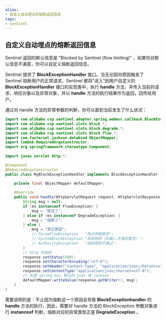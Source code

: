 ```yaml
---
alias: 
- 自定义自动埋点的熔断返回信息
tags: 
- sentinel
---
```


## 自定义自动埋点的熔断返回信息

Sentinel 返回的默认信息是 "Blocked by Sentinel (flow limiting)" ，如果你对默认信息不满意，你可以自定义熔断返回信息。

Sentinel 提供了 **BlockExceptionHandler** 接口。当无论因何原因触发了 Sentinel 阻断用户的正常请求，Sentinel 都将"进入"到用户自定义的 **BlockExceptionHandler** 接口的实现类中，执行 **handle** 方法，并传入当前的请求、响应对象以及异常对象，并以 **handle** 方法的执行结果作为返回，回传给用户。

通过对 handle 方法的异常参数的判断，你可以直到当前发生了什么状况：

```java
import com.alibaba.csp.sentinel.adapter.spring.webmvc.callback.BlockExceptionHandler;  
import com.alibaba.csp.sentinel.slots.block.*;  
import com.alibaba.csp.sentinel.slots.block.degrade.*;  
import com.alibaba.csp.sentinel.slots.block.flow.*;  
import com.fasterxml.jackson.databind.ObjectMapper;  
import lombok.RequiredArgsConstructor;  
import org.springframework.stereotype.Component;  
  
import javax.servlet.http.*;

@Component  
@RequiredArgsConstructor  
public class MyBlockExceptionHandler implements BlockExceptionHandler {  
  
    private final ObjectMapper defaultMapper;

    @Override
    public void handle(HttpServletRequest request, HttpServletResponse response, BlockException ex) throws Exception {
        String msg = null;
        if (ex instanceof FlowException) {
            msg = "限流了";
        } else if (ex instanceof DegradeException) {
            msg = "熔断了";
        } else {
            msg = "其它原因";
            // ParamFlowException   "热点参数限流";
            // SystemBlockException "系统规则（负载/…不满足要求）";
            // AuthorityException   "授权规则不通过";
        }
        // http 状态码
        response.setStatus(500);
        response.setCharacterEncoding("utf-8");
        response.setHeader("Content-Type", "application/json;charset=utf-8");
        response.setContentType("application/json;charset=utf-8");
        // 利用 spring mvc 默认的 json 库 jackson
        defaultMapper.writeValue(response.getWriter(), msg);
    }
}
```

需要说明的是：不止因为熔断这一个原因会导致 **BlockExceptionhandler** 的 **handle** 方法的执行，因此，需要对 handle 方法的 BlockException 参数对象进行 **instanceof** 判断，熔断对应的异常类型正是 **DegradeException** 。


